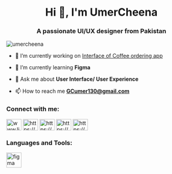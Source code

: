 <h1 align="center">Hi 👋, I'm UmerCheena</h1>
<h3 align="center">A passionate UI/UX designer from Pakistan</h3>

<p align="left"> <img src="https://komarev.com/ghpvc/?username=umercheena&label=Profile%20views&color=0e75b6&style=flat" alt="umercheena" /> </p>

- 🔭 I’m currently working on [Interface of Coffee ordering app](https://www.figma.com/file/SjNtErm3VJTw8s7zpDsujJ/Coffee-App?type=design&node-id=0%3A1&mode=design&t=yY5up09Dccr6KdAB-1)

- 🌱 I’m currently learning **Figma**

- 💬 Ask me about **User Interface/ User Experience**

- 📫 How to reach me **GCumer130@gmail.com**

<h3 align="left">Connect with me:</h3>
<p align="left">
<a href="https://linkedin.com/in/www.linkedin.com/in/ umer-cheena-sp20bcs012" target="blank"><img align="center" src="https://raw.githubusercontent.com/rahuldkjain/github-profile-readme-generator/master/src/images/icons/Social/linked-in-alt.svg" alt="www.linkedin.com/in/ umer-cheena-sp20bcs012" height="30" width="40" /></a>
<a href="https://fb.com/https://www.facebook.com/malikumar.chheena" target="blank"><img align="center" src="https://raw.githubusercontent.com/rahuldkjain/github-profile-readme-generator/master/src/images/icons/Social/facebook.svg" alt="https://www.facebook.com/malikumar.chheena" height="30" width="40" /></a>
<a href="https://instagram.com/https://www.instagram.com/malikumarchheena/" target="blank"><img align="center" src="https://raw.githubusercontent.com/rahuldkjain/github-profile-readme-generator/master/src/images/icons/Social/instagram.svg" alt="https://www.instagram.com/malikumarchheena/" height="30" width="40" /></a>
<a href="https://dribbble.com/https://dribbble.com/cheena130" target="blank"><img align="center" src="https://raw.githubusercontent.com/rahuldkjain/github-profile-readme-generator/master/src/images/icons/Social/dribbble.svg" alt="https://dribbble.com/cheena130" height="30" width="40" /></a>
<a href="https://www.behance.net/https://www.behance.net/umercheena1" target="blank"><img align="center" src="https://raw.githubusercontent.com/rahuldkjain/github-profile-readme-generator/master/src/images/icons/Social/behance.svg" alt="https://www.behance.net/umercheena1" height="30" width="40" /></a>
</p>

<h3 align="left">Languages and Tools:</h3>
<p align="left"> <a href="https://www.figma.com/" target="_blank" rel="noreferrer"> <img src="https://www.vectorlogo.zone/logos/figma/figma-icon.svg" alt="figma" width="40" height="40"/> </a> </p>


